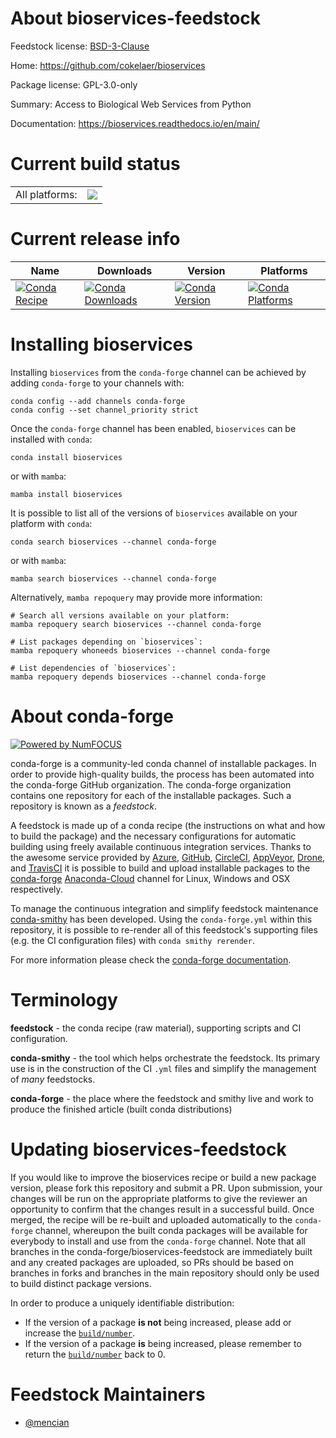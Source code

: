 About bioservices-feedstock
===========================

Feedstock license: [BSD-3-Clause](https://github.com/conda-forge/bioservices-feedstock/blob/main/LICENSE.txt)

Home: https://github.com/cokelaer/bioservices

Package license: GPL-3.0-only

Summary: Access to Biological Web Services from Python

Documentation: https://bioservices.readthedocs.io/en/main/

Current build status
====================


<table><tr><td>All platforms:</td>
    <td>
      <a href="https://dev.azure.com/conda-forge/feedstock-builds/_build/latest?definitionId=12435&branchName=main">
        <img src="https://dev.azure.com/conda-forge/feedstock-builds/_apis/build/status/bioservices-feedstock?branchName=main">
      </a>
    </td>
  </tr>
</table>

Current release info
====================

| Name | Downloads | Version | Platforms |
| --- | --- | --- | --- |
| [![Conda Recipe](https://img.shields.io/badge/recipe-bioservices-green.svg)](https://anaconda.org/conda-forge/bioservices) | [![Conda Downloads](https://img.shields.io/conda/dn/conda-forge/bioservices.svg)](https://anaconda.org/conda-forge/bioservices) | [![Conda Version](https://img.shields.io/conda/vn/conda-forge/bioservices.svg)](https://anaconda.org/conda-forge/bioservices) | [![Conda Platforms](https://img.shields.io/conda/pn/conda-forge/bioservices.svg)](https://anaconda.org/conda-forge/bioservices) |

Installing bioservices
======================

Installing `bioservices` from the `conda-forge` channel can be achieved by adding `conda-forge` to your channels with:

```
conda config --add channels conda-forge
conda config --set channel_priority strict
```

Once the `conda-forge` channel has been enabled, `bioservices` can be installed with `conda`:

```
conda install bioservices
```

or with `mamba`:

```
mamba install bioservices
```

It is possible to list all of the versions of `bioservices` available on your platform with `conda`:

```
conda search bioservices --channel conda-forge
```

or with `mamba`:

```
mamba search bioservices --channel conda-forge
```

Alternatively, `mamba repoquery` may provide more information:

```
# Search all versions available on your platform:
mamba repoquery search bioservices --channel conda-forge

# List packages depending on `bioservices`:
mamba repoquery whoneeds bioservices --channel conda-forge

# List dependencies of `bioservices`:
mamba repoquery depends bioservices --channel conda-forge
```


About conda-forge
=================

[![Powered by
NumFOCUS](https://img.shields.io/badge/powered%20by-NumFOCUS-orange.svg?style=flat&colorA=E1523D&colorB=007D8A)](https://numfocus.org)

conda-forge is a community-led conda channel of installable packages.
In order to provide high-quality builds, the process has been automated into the
conda-forge GitHub organization. The conda-forge organization contains one repository
for each of the installable packages. Such a repository is known as a *feedstock*.

A feedstock is made up of a conda recipe (the instructions on what and how to build
the package) and the necessary configurations for automatic building using freely
available continuous integration services. Thanks to the awesome service provided by
[Azure](https://azure.microsoft.com/en-us/services/devops/), [GitHub](https://github.com/),
[CircleCI](https://circleci.com/), [AppVeyor](https://www.appveyor.com/),
[Drone](https://cloud.drone.io/welcome), and [TravisCI](https://travis-ci.com/)
it is possible to build and upload installable packages to the
[conda-forge](https://anaconda.org/conda-forge) [Anaconda-Cloud](https://anaconda.org/)
channel for Linux, Windows and OSX respectively.

To manage the continuous integration and simplify feedstock maintenance
[conda-smithy](https://github.com/conda-forge/conda-smithy) has been developed.
Using the ``conda-forge.yml`` within this repository, it is possible to re-render all of
this feedstock's supporting files (e.g. the CI configuration files) with ``conda smithy rerender``.

For more information please check the [conda-forge documentation](https://conda-forge.org/docs/).

Terminology
===========

**feedstock** - the conda recipe (raw material), supporting scripts and CI configuration.

**conda-smithy** - the tool which helps orchestrate the feedstock.
                   Its primary use is in the construction of the CI ``.yml`` files
                   and simplify the management of *many* feedstocks.

**conda-forge** - the place where the feedstock and smithy live and work to
                  produce the finished article (built conda distributions)


Updating bioservices-feedstock
==============================

If you would like to improve the bioservices recipe or build a new
package version, please fork this repository and submit a PR. Upon submission,
your changes will be run on the appropriate platforms to give the reviewer an
opportunity to confirm that the changes result in a successful build. Once
merged, the recipe will be re-built and uploaded automatically to the
`conda-forge` channel, whereupon the built conda packages will be available for
everybody to install and use from the `conda-forge` channel.
Note that all branches in the conda-forge/bioservices-feedstock are
immediately built and any created packages are uploaded, so PRs should be based
on branches in forks and branches in the main repository should only be used to
build distinct package versions.

In order to produce a uniquely identifiable distribution:
 * If the version of a package **is not** being increased, please add or increase
   the [``build/number``](https://docs.conda.io/projects/conda-build/en/latest/resources/define-metadata.html#build-number-and-string).
 * If the version of a package **is** being increased, please remember to return
   the [``build/number``](https://docs.conda.io/projects/conda-build/en/latest/resources/define-metadata.html#build-number-and-string)
   back to 0.

Feedstock Maintainers
=====================

* [@mencian](https://github.com/mencian/)

